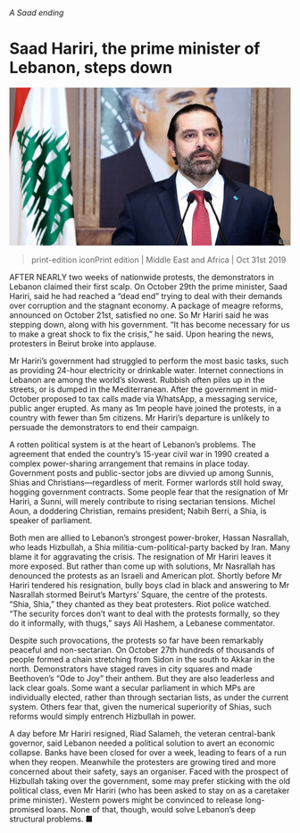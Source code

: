 ###### A Saad ending

# Saad Hariri, the prime minister of Lebanon, steps down 

![image](images/20191102_map502.jpg) 

> print-edition iconPrint edition | Middle East and Africa | Oct 31st 2019 

AFTER NEARLY two weeks of nationwide protests, the demonstrators in Lebanon claimed their first scalp. On October 29th the prime minister, Saad Hariri, said he had reached a “dead end” trying to deal with their demands over corruption and the stagnant economy. A package of meagre reforms, announced on October 21st, satisfied no one. So Mr Hariri said he was stepping down, along with his government. “It has become necessary for us to make a great shock to fix the crisis,” he said. Upon hearing the news, protesters in Beirut broke into applause. 

Mr Hariri’s government had struggled to perform the most basic tasks, such as providing 24-hour electricity or drinkable water. Internet connections in Lebanon are among the world’s slowest. Rubbish often piles up in the streets, or is dumped in the Mediterranean. After the government in mid-October proposed to tax calls made via WhatsApp, a messaging service, public anger erupted. As many as 1m people have joined the protests, in a country with fewer than 5m citizens. Mr Hariri’s departure is unlikely to persuade the demonstrators to end their campaign. 

A rotten political system is at the heart of Lebanon’s problems. The agreement that ended the country’s 15-year civil war in 1990 created a complex power-sharing arrangement that remains in place today. Government posts and public-sector jobs are divvied up among Sunnis, Shias and Christians—regardless of merit. Former warlords still hold sway, hogging government contracts. Some people fear that the resignation of Mr Hariri, a Sunni, will merely contribute to rising sectarian tensions. Michel Aoun, a doddering Christian, remains president; Nabih Berri, a Shia, is speaker of parliament. 

Both men are allied to Lebanon’s strongest power-broker, Hassan Nasrallah, who leads Hizbullah, a Shia militia-cum-political-party backed by Iran. Many blame it for aggravating the crisis. The resignation of Mr Hariri leaves it more exposed. But rather than come up with solutions, Mr Nasrallah has denounced the protests as an Israeli and American plot. Shortly before Mr Hariri tendered his resignation, bully boys clad in black and answering to Mr Nasrallah stormed Beirut’s Martyrs’ Square, the centre of the protests. “Shia, Shia,” they chanted as they beat protesters. Riot police watched. “The security forces don’t want to deal with the protests formally, so they do it informally, with thugs,” says Ali Hashem, a Lebanese commentator. 

Despite such provocations, the protests so far have been remarkably peaceful and non-sectarian. On October 27th hundreds of thousands of people formed a chain stretching from Sidon in the south to Akkar in the north. Demonstrators have staged raves in city squares and made Beethoven’s “Ode to Joy” their anthem. But they are also leaderless and lack clear goals. Some want a secular parliament in which MPs are individually elected, rather than through sectarian lists, as under the current system. Others fear that, given the numerical superiority of Shias, such reforms would simply entrench Hizbullah in power. 

A day before Mr Hariri resigned, Riad Salameh, the veteran central-bank governor, said Lebanon needed a political solution to avert an economic collapse. Banks have been closed for over a week, leading to fears of a run when they reopen. Meanwhile the protesters are growing tired and more concerned about their safety, says an organiser. Faced with the prospect of Hizbullah taking over the government, some may prefer sticking with the old political class, even Mr Hariri (who has been asked to stay on as a caretaker prime minister). Western powers might be convinced to release long-promised loans. None of that, though, would solve Lebanon’s deep structural problems. ■ 

